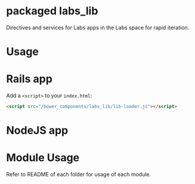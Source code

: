 # packaged labs_lib

Directives and services for Labs apps in the Labs space for rapid iteration.
# Usage

# Rails app
Add a `<script>` to your `index.html`:

```html
<script src="/bower_components/labs_lib/lib-loader.js"></script>
```

# NodeJS app

# Module Usage

Refer to README of each folder for usage of each module.

